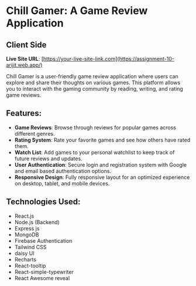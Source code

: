 # Chill Gamer: A Game Review Application
## Client Side
**Live Site URL**: [https://your-live-site-link.com](https://assignment-10-arijit.web.app/)

Chill Gamer is a user-friendly game review application where users can explore and share their thoughts on various games. This platform allows you to interact with the gaming community by reading, writing, and rating game reviews.

## Features:
- **Game Reviews**: Browse through reviews for popular games across different genres.
- **Rating System**: Rate your favorite games and see how others have rated them.
- **Watch List**: Add games to your personal watchlist to keep track of future reviews and updates.
- **User Authentication**: Secure login and registration system with Google and email based authentication options.
- **Responsive Design**: Fully responsive layout for an optimized experience on desktop, tablet, and mobile devices.

## Technologies Used:
- React.js
- Node.js (Backend)
- Express js
- MongoDB
- Firebase Authentication
- Tailwind CSS
- daisy UI
- Recharts 
- React-tooltip
- React-simple-typewriter
- React Awesome reveal 

